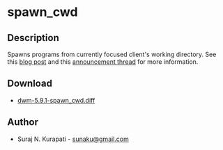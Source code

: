 # spawn_cwd

## Description

Spawns programs from currently focused client's working directory.  See this
[blog post](https://sunaku.github.io/dwm-spawn-cwd-patch.html) and this
[announcement thread](http://thread.gmane.org/gmane.comp.misc.suckless/7959)
for more information.

## Download

 * [dwm-5.9.1-spawn_cwd.diff](dwm-5.9.1-spawn_cwd.diff)

## Author

 * Suraj N. Kurapati - <sunaku@gmail.com>
